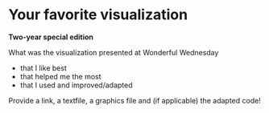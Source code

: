 # Your favorite visualization

**Two-year special edition**

What was the visualization presented at Wonderful Wednesday

* that I like best
* that helped me the most
* that I used and improved/adapted

Provide a link, a textfile, a graphics file and (if applicable) the adapted code!
